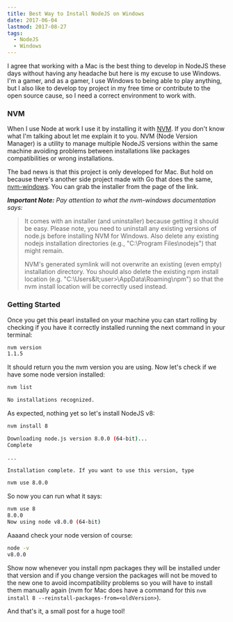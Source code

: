 ```yaml
---
title: Best Way to Install NodeJS on Windows
date: 2017-06-04
lastmod: 2017-08-27
tags:
  - NodeJS
  - Windows
---
```


<!--kg-card-begin: markdown-->

I agree that working with a Mac is the best thing to develop in NodeJS these days without having any headache but here is my excuse to use Windows. I'm a gamer, and as a gamer, I use Windows to being able to play anything, but I also like to develop toy project in my free time or contribute to the open source cause, so I need a correct environment to work with.

### NVM

When I use Node at work I use it by installing it with [NVM](https://github.com/creationix/nvm). If you don't know what I'm talking about let me explain it to you. NVM (Node Version Manager) is a utility to manage multiple NodeJS versions within the same machine avoiding problems between installations like packages compatibilities or wrong installations.

The bad news is that this project is only developed for Mac. But hold on because there's another side project made with Go that does the same, [nvm-windows](https://github.com/coreybutler/nvm-windows). You can grab the installer from the page of the link.

_**Important Note:** Pay attention to what the nvm-windows documentation says:_

> It comes with an installer (and uninstaller) because getting it should be easy. Please note, you need to uninstall any existing versions of node.js before installing NVM for Windows. Also delete any existing nodejs installation directories (e.g., "C:\Program Files\nodejs") that might remain.
>
> NVM's generated symlink will not overwrite an existing (even empty) installation directory. You should also delete the existing npm install location (e.g. "C:\Users\&lt;user>\AppData\Roaming\npm") so that the nvm install location will be correctly used instead.

### Getting Started

Once you get this pearl installed on your machine you can start rolling by checking if you have it correctly installed running the next command in your terminal:

```bash
nvm version
1.1.5
```

It should return you the nvm version you are using. Now let's check if we have some node version installed:

```bash
nvm list

No installations recognized.
```

As expected, nothing yet so let's install NodeJS v8:

```bash
nvm install 8

Downloading node.js version 8.0.0 (64-bit)...
Complete

...

Installation complete. If you want to use this version, type

nvm use 8.0.0
```

So now you can run what it says:

```bash
nvm use 8
8.0.0
Now using node v8.0.0 (64-bit)
```

Aaaand check your node version of course:

```bash
node -v
v8.0.0
```

Show now whenever you install npm packages they will be installed under that version and if you change version the packages will not be moved to the new one to avoid incompatibility problems so you will have to install them manually again (nvm for Mac does have a command for this `nvm install 8 --reinstall-packages-from=<oldVersion>`).

And that's it, a small post for a huge tool!

<!--kg-card-end: markdown-->
